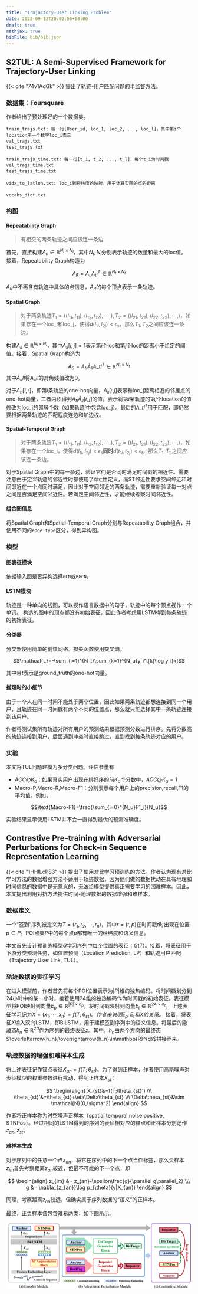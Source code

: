 ```yaml
---
title: "Trajactory-User Linking Problem"
date: 2023-09-12T20:02:56+08:00
draft: true
mathjax: true
bibFile: bib/bib.json
---
```


## S2TUL: A Semi-Supervised Framework for Trajectory-User Linking

{{< cite "74v1AdGk" >}} 提出了轨迹-用户匹配问题的半监督方法。

### 数据集：Foursquare

作者给出了预处理好的一个数据集。

```text
train_trajs.txt: 每一行[User_id, loc_1, loc_2, ..., loc_l]，其中第i个location用一个数字loc_i表示
val_trajs.txt
test_trajs.txt

train_trajs_time.txt: 每一行[t_1, t_2, ..., t_l]，每个t_i为时间戳
val_trajs_time.txt
test_trajs_time.txt

vidx_to_latlon.txt: loc_i到经纬度的映射，用于计算实际的点的距离

vocabs_dict.txt
```

### 构图

#### Repeatability Graph

> 有相交的两条轨迹之间应该连一条边

首先，直接构建$A_{tl}\in \mathbb{R}^{N_t\times N_l}$，其中$N_t,N_l$分别表示轨迹的数量和最大的loc值。
接着，Repeatability Graph构造为

$$A_R=A_{tl}A_{tl}^T\in\mathbb{R}^{N_t\times N_t}$$

$A_R$中不再含有轨迹中具体的点信息，$A_R$的每个顶点表示一条轨迹。

#### Spatial Graph

> 对于两条轨迹$T_1=((l_{11},t_{11}),(l_{12},t_{12}),\cdots,),T_2=((l_{21},t_{21}),(l_{22},t_{22}),\cdots,)$，如果存在一个loc\_i和loc\_j，使得$d(l_{1i},l_{2j})<\epsilon_s$，那么$T_1,T_2$之间应该连一条边。

构建$A_{ll}\in\mathbb{R}^{N_l\times N_l}$，其中$A_{ll}[i,j]=1$表示第$i$个loc和第$j$个loc的距离小于给定的阈值。接着，Spatial Graph构造为

$$A_S=A_{tl}\tilde{A}_{ll}A\_{tl}^T\in\mathbb{R}^{N_t\times N_t}$$
其中$\tilde{A}\_{ll}$将$A\_{ll}$的对角线值改为0。

对于$A_{tl}[i,:]$，即第$i$条轨迹的one-hot向量，$A_{ll}[:,j]$表示和loc\_j距离相近的邻居点的one-hot向量，二者内积得到$A_{tl}\tilde{A}_{ll}[i,j]$的值，表示将第$i$条轨迹的第$j$个location的值修改为loc\_j的邻居个数（如果轨迹$i$中包含loc\_j）。最后的$A\_{tl}^T$用于匹配，即仍然要根据两条轨迹的匹配程度连边和加边权。

#### Spatial-Temporal Graph

> 对于两条轨迹$T_1=((l_{11},t_{11}),(l_{12},t_{12}),\cdots,),T_2=((l_{21},t_{21}),(l_{22},t_{22}),\cdots,)$，如果存在一个loc\_i，使得$d(l_{1i},l_{2j})<\epsilon_s$**同时**$d(t_{1i},t_{2j})<\epsilon_t$，那么$T_1,T_2$之间应该连一条边。

对于Spatial Graph中的每一条边，验证它们是否同时满足时间戳的相近性。需要注意由于定义轨迹的邻近性时都使用了`存在`性定义，而ST邻近性要求空间邻近和时间邻近在一个点同时满足，因此对于空间邻近的两条轨迹，需要重新验证每一对点之间是否满足空间邻近性。若满足空间邻近性，才能继续考察时间邻近性。

#### 组合图信息

将Spatial Graph和Spatial-Temporal Graph分别与Repeatability Graph组合，并使用不同的`edge_type`区分，得到异构图。

### 模型

#### 图表征模块

依据输入图是否异构选择`GCN`或`RGCN`。

#### LSTM模块

轨迹是一种单向的线图，可以视作语言数据中的句子，轨迹中的每个顶点视作一个单词。
构造的图中的顶点都没有初始表征，因此作者考虑用LSTM得到每条轨迹的初始表征。

#### 分类器

分类器使用简单的前馈网络。损失函数使用交叉熵。

$$\mathcal{L}=-\sum_{i=1}^{N_t}\sum_{k=1}^{N_u}y_i^t[k]\log y_i[k]$$

其中带$t$表示是ground_truth的one-hot向量。

#### 推理时的小细节

由于一个人在同一时间不能处于两个位置，因此如果两条轨迹都想连接到同一个用户，且轨迹在同一时间戳有两个不同的位置点，那么就只能选择其中一条轨迹连接到该用户。

作者将测试集所有轨迹对所有用户的预测结果根据预测分数进行排序。先将分数高的轨迹连接到用户，后面遇到冲突时直接跳过，直到找到每条轨迹对应的用户。

### 实验

本文将TUL问题建模为多分类问题。评估参量有

- $ACC@K_a$：如果真实用户出现在排好序的前$K_a$个分数中，$ACC@K_a=1$
- Macro-P,Macro-R,Macro-F1：分别表示每个用户上的precision,recall,F1的平均值。例如，

$$\text{Macro-F1}=\frac{\sum_{i=0}^{N_u}F1_i}{N_u}$$

实验结果显示使用LSTM并不会一直得到最优的预测准确度。

## Contrastive Pre-training with Adversarial Perturbations for Check-in Sequence Representation Learning

{{< cite "1HHILcPS3" >}} 提出了使用对比学习预训练的方法。作者认为现有对比学习方法的数据增强方法不适用于轨迹数据，因为他们做的数据扰动在具有地理和时间信息的数据中是无意义的，无法给模型提供真正需要学习的困难样本。因此，本文提出利用对抗方法提供时间-地理数据的数据增强和难样本。

### 数据定义

一个“签到”序列被定义为$T=(r_1,r_2,\cdots,r_n)$，其中$r=(t,p)$在时间戳$t$时出现在位置$p\in P$。POI点集$P$中的每个点$p$都有唯一的经纬度和语义信息。

本文首先设计预训练模型$G$学习序列中每个位置的表征：$G(T)$。接着，将表征用于下游分类预测任务，如位置预测（Location Prediction, LP）和轨迹用户匹配（Trajectory User Link, TUL）。

### 轨迹数据的表征学习

在进入模型前，作者首先将每个POI位置表示为$|P|$维的独热编码。将时间戳划分到24小时中的某一小时，接着使用24维的独热编码作为时间戳的初始表征。表征模型将POI映射到向量$E_p\in \mathbb{R}^{|P|\times d_p}$，将时间戳映射到向量$E_t\in \mathbb{R}^{24\times d_t}$。
上述表征学习记为$X=(x_1,\cdots,x_n)=f(T;\theta_{st})$。*作者未说明$E_p,E_t$和$X$的关系。*
接着，将表征$X$输入双向LSTM，即BiLSTM，用于建模签到序列中的语义信息。将最后的隐藏态$h_n\in\mathbb{R}^{2d}$作为序列的最终表征$z$。其中，$h_n$由两个方向的最终态$\overleftarrow{h_n},\overrightarrow{h_n}\in\mathbb{R}^{d}$拼接而来。

### 轨迹数据的增强和难样本生成

将上述表征记作锚点表征$X_{an}=f(T;\theta_{st})$。为了得到正样本，作者使用高斯噪声对表征模型的权重参数进行扰动，得到正样本$X_{st}$：

$$
\begin{align}
X_{st}&=f(T;\theta_{st}') \\\
\theta_{st}'&=\theta_{st}+\eta\Delta\theta_{st} \\\
\Delta\theta_{st}&\sim \mathcal{N}(0,\sigma^2)
\end{align}
$$

作者将正样本称为时空噪声正样本（spatial temporal noise positive, STNPos）。经过相同的LSTM得到的序列的表征相对应的锚点和正样本分别记作$z_{an},z_{st}$。

#### 难样本生成

对于序列中的任意一个点$z_{an}$，将它在序列中的下一个点当作标签，那么负样本$z_{im}$首先考察距离$z_{an}$较近，但最不可能的下一个点，即

$$
\begin{align}
z_{im} &= z_{an}-\epsilon\frac{g}{\parallel g\parallel_2} \\\
g &= \nabla_{z_{an}}\log p_{\theta}(y|X_{an})
\end{align}
$$

同理，考察距离$z_{an}$较远，但确实属于序列数据的“语义”的正样本。

最终，正负样本各包含难易两类，如下图所示。

<img src="https://raw.githubusercontent.com/yliuhz/blogs/master/content/posts/images/iShot_2023-09-20_20.32.08.png" />